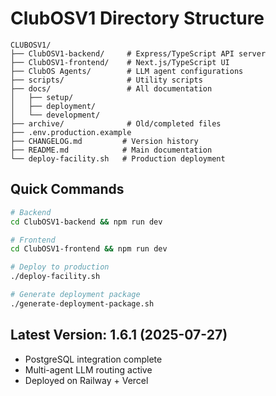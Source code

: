 # ClubOSV1 Directory Structure

```
CLUBOSV1/
├── ClubOSV1-backend/     # Express/TypeScript API server
├── ClubOSV1-frontend/    # Next.js/TypeScript UI
├── ClubOS Agents/        # LLM agent configurations
├── scripts/              # Utility scripts
├── docs/                 # All documentation
│   ├── setup/
│   ├── deployment/
│   └── development/
├── archive/              # Old/completed files
├── .env.production.example
├── CHANGELOG.md         # Version history
├── README.md            # Main documentation
└── deploy-facility.sh   # Production deployment
```

## Quick Commands

```bash
# Backend
cd ClubOSV1-backend && npm run dev

# Frontend  
cd ClubOSV1-frontend && npm run dev

# Deploy to production
./deploy-facility.sh

# Generate deployment package
./generate-deployment-package.sh
```

## Latest Version: 1.6.1 (2025-07-27)
- PostgreSQL integration complete
- Multi-agent LLM routing active
- Deployed on Railway + Vercel
